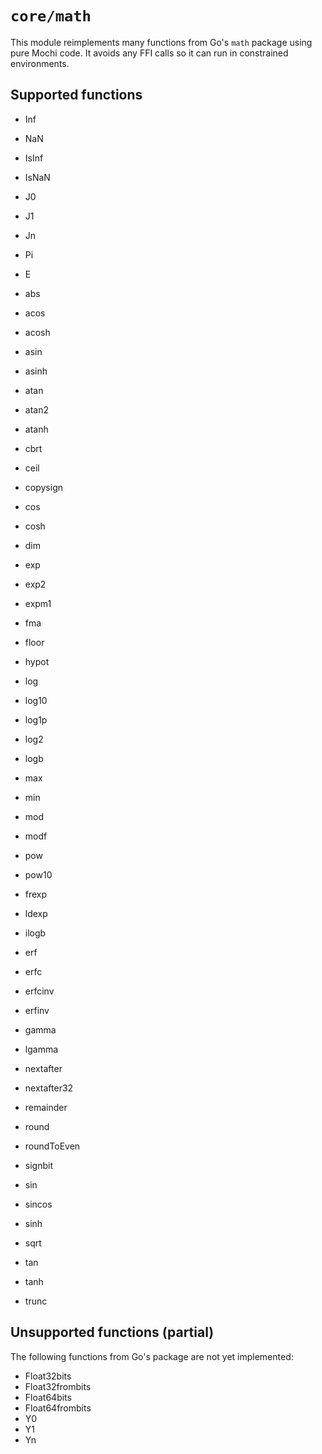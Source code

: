 # `core/math`

This module reimplements many functions from Go's `math` package using pure Mochi code.
It avoids any FFI calls so it can run in constrained environments.

## Supported functions
- Inf
- NaN
- IsInf
- IsNaN
- J0
- J1
- Jn

- Pi
- E
- abs
- acos
- acosh
- asin
- asinh
- atan
- atan2
- atanh
- cbrt
- ceil
- copysign
- cos
- cosh
- dim
- exp
- exp2
- expm1
- fma
- floor
- hypot
- log
- log10
- log1p
- log2
- logb
- max
- min
- mod
- modf
- pow
- pow10
- frexp
- ldexp
- ilogb
- erf
- erfc
- erfcinv
- erfinv
- gamma
- lgamma
- nextafter
- nextafter32
- remainder
- round
- roundToEven
- signbit
- sin
- sincos
- sinh
- sqrt
- tan
- tanh
- trunc

## Unsupported functions (partial)

The following functions from Go's package are not yet implemented:

- Float32bits
- Float32frombits
- Float64bits
- Float64frombits
- Y0
- Y1
- Yn

